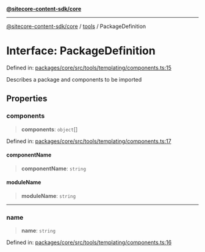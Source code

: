 [**@sitecore-content-sdk/core**](../../README.md)

***

[@sitecore-content-sdk/core](../../README.md) / [tools](../README.md) / PackageDefinition

# Interface: PackageDefinition

Defined in: [packages/core/src/tools/templating/components.ts:15](https://github.com/Sitecore/content-sdk/blob/d66d73920955c32f18807cacf98f4ede97be14bd/packages/core/src/tools/templating/components.ts#L15)

Describes a package and components to be imported

## Properties

### components

> **components**: `object`[]

Defined in: [packages/core/src/tools/templating/components.ts:17](https://github.com/Sitecore/content-sdk/blob/d66d73920955c32f18807cacf98f4ede97be14bd/packages/core/src/tools/templating/components.ts#L17)

#### componentName

> **componentName**: `string`

#### moduleName

> **moduleName**: `string`

***

### name

> **name**: `string`

Defined in: [packages/core/src/tools/templating/components.ts:16](https://github.com/Sitecore/content-sdk/blob/d66d73920955c32f18807cacf98f4ede97be14bd/packages/core/src/tools/templating/components.ts#L16)
